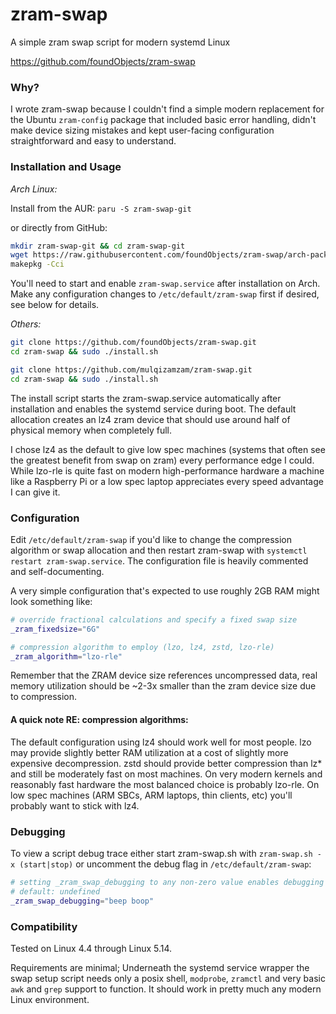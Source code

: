 # zram-swap
A simple zram swap script for modern systemd Linux

https://github.com/foundObjects/zram-swap

### Why?

I wrote zram-swap because I couldn't find a simple modern replacement for the Ubuntu
`zram-config` package that included basic error handling, didn't make device sizing
mistakes and kept user-facing configuration straightforward and easy to understand.

### Installation and Usage

*Arch Linux:*

Install from the AUR: `paru -S zram-swap-git`

or directly from GitHub:

```sh
mkdir zram-swap-git && cd zram-swap-git
wget https://raw.githubusercontent.com/foundObjects/zram-swap/arch-packaging/PKGBUILD
makepkg -Cci
```

You'll need to start and enable `zram-swap.service` after installation on Arch.
Make any configuration changes to `/etc/default/zram-swap` first if desired, see below for details.

*Others:*

```sh
git clone https://github.com/foundObjects/zram-swap.git
cd zram-swap && sudo ./install.sh
```

```sh
git clone https://github.com/mulqizamzam/zram-swap.git
cd zram-swap && sudo ./install.sh
```

The install script starts the zram-swap.service automatically after installation
and enables the systemd service during boot. The default allocation creates an lz4
zram device that should use around half of physical memory when completely full.

I chose lz4 as the default to give low spec machines (systems that often see
the greatest benefit from swap on zram) every performance edge I could.
While lzo-rle is quite fast on modern high-performance hardware a machine like a
Raspberry Pi or a low spec laptop appreciates every speed advantage I can give it.

### Configuration

Edit `/etc/default/zram-swap` if you'd like to change the compression algorithm or
swap allocation and then restart zram-swap with `systemctl restart zram-swap.service`.
The configuration file is heavily commented and self-documenting.

A very simple configuration that's expected to use roughly 2GB RAM might look
something like:

```sh
# override fractional calculations and specify a fixed swap size
_zram_fixedsize="6G"

# compression algorithm to employ (lzo, lz4, zstd, lzo-rle)
_zram_algorithm="lzo-rle"
```

Remember that the ZRAM device size references uncompressed data, real memory
utilization should be ~2-3x smaller than the zram device size due to compression.

#### A quick note RE: compression algorithms:

The default configuration using lz4 should work well for most people. lzo may
provide slightly better RAM utilization at a cost of slightly more expensive
decompression. zstd should provide better compression than lz\* and still be
moderately fast on most machines. On very modern kernels and reasonably fast
hardware the most balanced choice is probably lzo-rle. On low spec machines
(ARM SBCs, ARM laptops, thin clients, etc) you'll probably want to stick with
lz4.

### Debugging

To view a script debug trace either start zram-swap.sh with `zram-swap.sh -x (start|stop)`
or uncomment the debug flag in `/etc/default/zram-swap`:

```sh
# setting _zram_swap_debugging to any non-zero value enables debugging
# default: undefined
_zram_swap_debugging="beep boop"
```

### Compatibility

Tested on Linux 4.4 through Linux 5.14.

Requirements are minimal; Underneath the systemd service wrapper the swap setup
script needs only a posix shell, `modprobe`, `zramctl` and very basic `awk` and
`grep` support to function. It should work in pretty much any modern Linux
environment.
